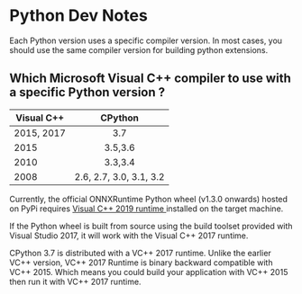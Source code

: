 # Python Dev Notes

Each Python version uses a specific compiler version. In most cases, you should use the same compiler version for building python extensions.

## Which Microsoft Visual C++ compiler to use with a specific Python version ?

| Visual C++  | CPython                 |
|-------------|:-----------------------:|
|2015, 2017   | 3.7                     |
|2015         | 3.5,3.6                 |
|2010         | 3.3,3.4                 |
|2008         | 2.6, 2.7, 3.0, 3.1, 3.2 |

Currently, the official ONNXRuntime Python wheel (v1.3.0 onwards) hosted on PyPi requires [Visual C++ 2019 runtime ](https://support.microsoft.com/en-us/help/2977003/the-latest-supported-visual-c-downloads) installed on the target machine. 

If the Python wheel is built from source using the build toolset provided with Visual Studio 2017, it will work with the Visual C++ 2017 runtime.


CPython 3.7 is distributed with a VC++ 2017 runtime. Unlike the earlier VC++ version, VC++ 2017 Runtime is binary backward compatible with VC++ 2015. Which means you could build your application with VC++ 2015 then run it with VC++ 2017 runtime.

